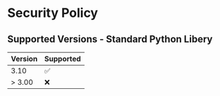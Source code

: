# Security Policy

## Supported Versions - Standard Python Libery

| Version | Supported          |
| ------- | ------------------ |
| 3.10    | :white_check_mark: |
| > 3.00  | :x:                |

